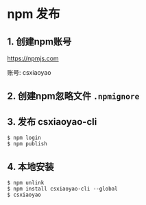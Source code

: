 # npm 发布

## 1. 创建npm账号

https://npmjs.com

账号: csxiaoyao

## 2. 创建npm忽略文件 `.npmignore`

## 3. 发布 csxiaoyao-cli
```
$ npm login
$ npm publish
```

## 4. 本地安装
```
$ npm unlink
$ npm install csxiaoyao-cli --global
$ csxiaoyao
```